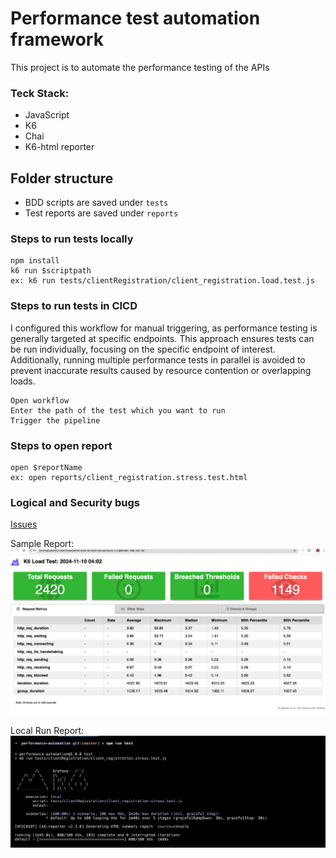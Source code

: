 # Performance test automation framework

This project is to automate the performance testing of the APIs

### Teck Stack:

- JavaScript
- K6
- Chai
- K6-html reporter

## Folder structure

- BDD scripts are saved under `tests`
- Test reports are saved under `reports`

### Steps to run tests locally

```shell
npm install
k6 run $scriptpath
ex: k6 run tests/clientRegistration/client_registration.load.test.js
```

### Steps to run tests in CICD

I configured this workflow for manual triggering, as performance testing is generally targeted at specific endpoints. This approach ensures tests can be run individually, focusing on the specific endpoint of interest. Additionally, running multiple performance tests in parallel is avoided to prevent inaccurate results caused by resource contention or overlapping loads.

```shell
Open workflow
Enter the path of the test which you want to run
Trigger the pipeline
```

### Steps to open report

```shell
open $reportName
ex: open reports/client_registration.stress.test.html
```

### Logical and Security bugs

[Issues](https://docs.google.com/document/d/1Sy6WBq13eKbtVi1OQ1oxCvsXCeKXo4cYiO6kP2v8_T8/edit?usp=sharing)

Sample Report:
![Screenshot](snapshots/sampleReport.png)

Local Run Report:
![Screenshot](snapshots/localRun.png)
